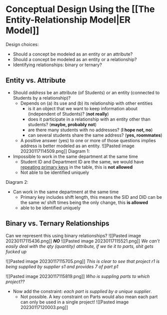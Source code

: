 # Conceptual Design Using the [[The Entity-Relationship Model|ER Model]]

Design choices:  
- Should a concept be modeled as an entity or an attribute?  
- Should a concept be modeled as an entity or a relationship?  
- Identifying relationships: binary or ternary?

## Entity vs. Attribute

- Should _address_ be an attribute (of Students) or an entity (connected to Students by a relationship)?
	- Depends on (a) its use and (b) its relationship with other entities
		- is it an object that we want to keep information about (independent of Students)?  (**not really**)
		- does it participate in a relationship with an entity other than students?  (**maybe, probably not**)
		- are there many students with no addresses?  (**I hope not, no**)
		- can several students share the same address? (**yes, roommates**)
	- A positive answer (yes) to one or more of those questions implies address is better modeled as an entity.
![[Pasted image 20230117114509.png]]
Diagram 1:
- Impossible to work in the same department at the same time
	- Student ID and Department ID are the same, we would have <u>repeating primary keys</u> in the table, this is **not allowed**
	- Not able to be identified uniquely

Diagram 2:
- Can work in the same department at the same time
	- Primary key includes shift length, this means the SID and DID can be the same w/ shift times being the only change, this **is allowed**
	- able to be identified uniquely

## Binary vs. Ternary Relationships

Can we represent this using binary relationships?
![[Pasted image 20230117115436.png]]
***NO***
![[Pasted image 20230117115521.png]]
*We can't easily deal with the qty (quantity) attribute, if we tie it to parts, shit gets fucked up*

![[Pasted image 20230117115705.png]]
*This is clear to see that project r1 is being supplied by supplier s1 and provides 7 of part p1*

![[Pasted image 20230117115819.png]]
*Who is suppling parts to which project??*


- Now add the constraint: *each part is supplied by a unique supplier*.
	- Not possible. A key constraint on Parts would also mean each part can only be used in a single project!
![[Pasted image 20230117120003.png]]